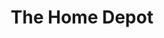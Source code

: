 ---
title: "The Home Depot"
url: /boise/the-home-depot-north-milwaukee-street/
shop: doityourself
---